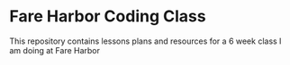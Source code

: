 # Fare Harbor Coding Class

This repository contains lessons plans and resources for a 6 week class I am doing at Fare Harbor
